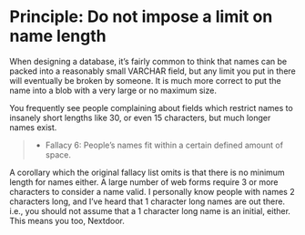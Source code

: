 # Principle: Do not impose a limit on name length

When designing a database, it’s fairly common to think that names can be packed into a reasonably
small VARCHAR field, but any limit you put in there will eventually be broken by someone.
It is much more correct to put the name into a blob with a very large or no maximum size.

You frequently see people complaining about fields which restrict names to insanely short lengths
like 30, or even 15 characters, but much longer names exist.

> - Fallacy 6: People’s names fit within a certain defined amount of space.

A corollary which the original fallacy list omits is that there is no minimum length for names
either. A large number of web forms require 3 or more characters to consider a name valid.
I personally know people with names 2 characters long, and I’ve heard that 1 character
long names are out there.
i.e., you should not assume that a 1 character long name is an initial, either.
This means you too, Nextdoor.
